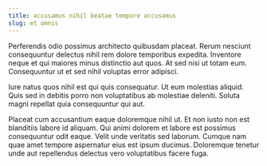 ```yaml
---
title: accusamus nihil beatae tempore accusamus
slug: et omnis
---
```


Perferendis odio possimus architecto quibusdam placeat. Rerum nesciunt consequuntur delectus nihil rem dolore temporibus expedita. Inventore neque et qui maiores minus distinctio aut quos. At sed nisi ut totam eum. Consequuntur ut et sed nihil voluptas error adipisci.

Iure natus quos nihil est qui quis consequatur. Ut eum molestias aliquid. Quis sed in debitis porro non voluptatibus ab molestiae deleniti. Soluta magni repellat quia consequuntur qui aut.

Placeat cum accusantium eaque doloremque nihil ut. Et non iusto non est blanditiis labore id aliquam. Qui animi dolorem et labore est possimus consequuntur odit eaque. Velit unde veritatis sed laborum. Cumque nam quae amet tempore aspernatur eius est ipsum ducimus. Doloremque tenetur unde aut repellendus delectus vero voluptatibus facere fuga.
